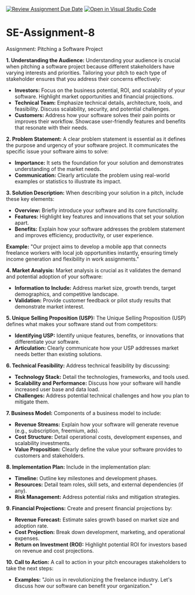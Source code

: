 [![Review Assignment Due Date](https://classroom.github.com/assets/deadline-readme-button-22041afd0340ce965d47ae6ef1cefeee28c7c493a6346c4f15d667ab976d596c.svg)](https://classroom.github.com/a/4bgukiqw)
[![Open in Visual Studio Code](https://classroom.github.com/assets/open-in-vscode-2e0aaae1b6195c2367325f4f02e2d04e9abb55f0b24a779b69b11b9e10269abc.svg)](https://classroom.github.com/online_ide?assignment_repo_id=15410482&assignment_repo_type=AssignmentRepo)
# SE-Assignment-8
 Assignment: Pitching a Software Project

**1. Understanding the Audience:**
Understanding your audience is crucial when pitching a software project because different stakeholders have varying interests and priorities. Tailoring your pitch to each type of stakeholder ensures that you address their concerns effectively:

- **Investors:** Focus on the business potential, ROI, and scalability of your software. Highlight market opportunities and financial projections.
- **Technical Team:** Emphasize technical details, architecture, tools, and feasibility. Discuss scalability, security, and potential challenges.
- **Customers:** Address how your software solves their pain points or improves their workflow. Showcase user-friendly features and benefits that resonate with their needs.

**2. Problem Statement:**
A clear problem statement is essential as it defines the purpose and urgency of your software project. It communicates the specific issue your software aims to solve:

- **Importance:** It sets the foundation for your solution and demonstrates understanding of the market needs.
- **Communication:** Clearly articulate the problem using real-world examples or statistics to illustrate its impact.

**3. Solution Description:**
When describing your solution in a pitch, include these key elements:

- **Overview:** Briefly introduce your software and its core functionality.  
- **Features:** Highlight key features and innovations that set your solution apart.
- **Benefits:** Explain how your software addresses the problem statement and improves efficiency, productivity, or user experience.

**Example:** "Our project aims to develop a mobile app that connects freelance workers with local job opportunities instantly, ensuring timely income generation and flexibility in work assignments."

**4. Market Analysis:**
Market analysis is crucial as it validates the demand and potential adoption of your software:

- **Information to Include:** Address market size, growth trends, target demographics, and competitive landscape.
- **Validation:** Provide customer feedback or pilot study results that demonstrate market interest.

**5. Unique Selling Proposition (USP):**
The Unique Selling Proposition (USP) defines what makes your software stand out from competitors:

- **Identifying USP:** Identify unique features, benefits, or innovations that differentiate your software.
- **Articulation:** Clearly communicate how your USP addresses market needs better than existing solutions.

**6. Technical Feasibility:**
Address technical feasibility by discussing:

- **Technology Stack:** Detail the technologies, frameworks, and tools used.
- **Scalability and Performance:** Discuss how your software will handle increased user base and data load.
- **Challenges:** Address potential technical challenges and how you plan to mitigate them.

**7. Business Model:**
Components of a business model to include:

- **Revenue Streams:** Explain how your software will generate revenue (e.g., subscription, freemium, ads).
- **Cost Structure:** Detail operational costs, development expenses, and scalability investments.
- **Value Proposition:** Clearly define the value your software provides to customers and stakeholders.

**8. Implementation Plan:**
Include in the implementation plan:

- **Timeline:** Outline key milestones and development phases.
- **Resources:** Detail team roles, skill sets, and external dependencies (if any).
- **Risk Management:** Address potential risks and mitigation strategies.

**9. Financial Projections:**
Create and present financial projections by:

- **Revenue Forecast:** Estimate sales growth based on market size and adoption rate.
- **Cost Projection:** Break down development, marketing, and operational expenses.
- **Return on Investment (ROI):** Highlight potential ROI for investors based on revenue and cost projections.

**10. Call to Action:**
A call to action in your pitch encourages stakeholders to take the next steps:

- **Examples:** "Join us in revolutionizing the freelance industry. Let's discuss how our software can benefit your organization."

